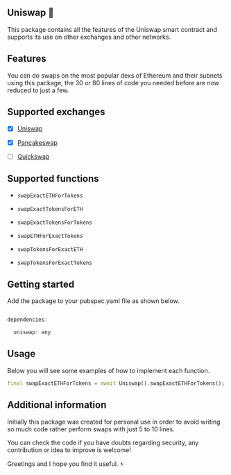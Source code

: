 ## Uniswap 🦄

This package contains all the features of the Uniswap smart contract and supports its use on other exchanges and other networks. 

## Features

You can do swaps on the most popular dexs of Ethereum and their subnets using this package, the 30 or 80 lines of code you needed before are now reduced to just a few.

## Supported exchanges


- [x] [Uniswap](https://app.uniswap.org/)

- [x] [Pancakeswap](https://pancakeswap.finance)

- [ ] [Quickswap](https://quickswap.exchange)

## Supported functions 


- `swapExactETHForTokens`

- `swapExactTokensForETH`

- `swapExactTokensForTokens`

- `swapETHForExactTokens`

- `swapTokensForExactETH`

- `swapTokensForExactTokens`

## Getting started

Add the package to your pubspec.yaml file as shown below.
```dart

dependencies:

  uniswap: any

```


## Usage

Below you will see some examples of how to implement each function.

```dart
final swapExactETHForTokens = await Uniswap().swapExactETHForTokens();
```

## Additional information

Initially this package was created for personal use in order to avoid writing so much code rather perform swaps with just 5 to 10 lines.

You can check the code if you have doubts regarding security, any contribution or idea to improve is welcome!

Greetings and I hope you find it useful. ⚡
